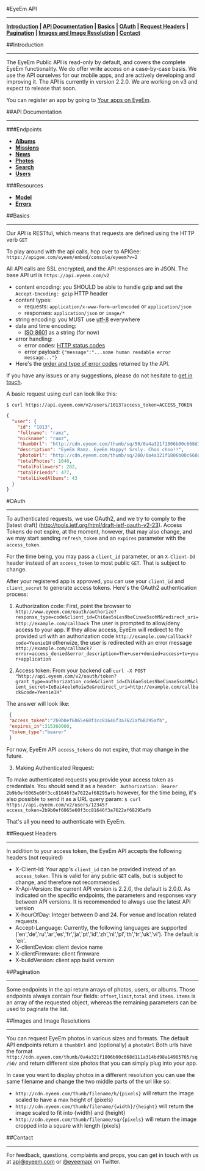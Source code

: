 #EyeEm API
***
 **[Introduction](#introduction) | [API Documentation](#api-documentation) | [Basics](#basics) | [OAuth](#oauth) | [Request Headers](#request-headers) | [Pagination](#pagination) | [Images and Image Resolution](#images-and-image-resolutions) | [Contact](#contact)**

##Introduction
***

The EyeEm Public API is read-only by default, and covers the complete EyeEm functionality. We do offer write access on a case-by-case basis. We use the API ourselves for our mobile apps, and are actively developing and improving it. The API is currently in version 2.2.0. We are working on v3 and expect to release that soon.

You can register an app by going to [Your apps on EyeEm](http://eyeem.com/developers).

##API Documentation
***

###Endpoints

* **[Albums](endpoints/albums.md#files)**
* **[Missions](endpoints/missions.md#files)**
* **[News](endpoints/news.md#files)**
* **[Photos](endpoints/photos.md#files)**
* **[Search](endpoints/search.md#files)**
* **[Users](endpoints/users.md#files)**


###Resources
* **[Model](resources/model.md#files)**
* **[Errors](resources/errors.md#files)**


##Basics
***

Our API is RESTful, which means that requests are defined using the HTTP verb `GET`

To play around with the api calls, hop over to APIGee: `https://apigee.com/eyeem/embed/console/eyeem?v=2`

All API calls are SSL encrypted, and the API responses are in JSON. The base API url is `https://api.eyeem.com/v2`

  * content encoding: you SHOULD be able to handle gzip and set the `Accept-Encoding: gzip` HTTP header
  * content types:
    * requests:  `application/x-www-form-urlencoded` or `application/json`
    * responses:  `application/json` or `image/*`
  * string encoding: you MUST use [utf-8](http://tools.ietf.org/html/rfc3629) everywhere
  * date and time encoding:
    * [ISO 8601](http://www.w3.org/TR/NOTE-datetime) as a string (for now)
  * error handling:
    * error codes: [HTTP status codes](http://en.wikipedia.org/wiki/List_of_HTTP_status_codes)
    * error payload: `{"message":"...some human readable error message..."}`
  * Here's the [order and type of error codes](errors) returned by the API.

If you have any issues or any suggestions, please do not hesitate to [get in touch](mailto:api@eyeem.com).

A basic request using curl can look like this:

`$ curl https://api.eyeem.com/v2/users/1013?access_token=ACCESS_TOKEN`

```json
{
  "user": {
    "id": "1013",
    "fullname": "ramz",
    "nickname": "ramz",
    "thumbUrl": "http://cdn.eyeem.com/thumb/sq/50/0a4a321f1806b00c668d111a314bd98a14985765.jpg",
    "description": "EyeEm Ramz. EyeEm Happy! Srsly. Choo choo!!",
    "photoUrl": "http://cdn.eyeem.com/thumb/sq/200/0a4a321f1806b00c668d111a314bd98a14985765.jpg",
    "totalPhotos": 1040,
    "totalFollowers": 282,
    "totalFriends": 477,
    "totalLikedAlbums": 43
  }
}
```

#OAuth
***
To authenticated requests, we use OAuth2, and we try to comply to the [latest draft] (http://tools.ietf.org/html/draft-ietf-oauth-v2-23). Access Tokens do not expire, at the moment, however, that may also change, and we may start sending `refresh_token` and an `expires` parameter with the `access_token`.

For the time being, you may pass a `client_id` parameter, or an `X-Client-Id` header instead of an `access_token` to most public `GET`. That is subject to change.

After your registered app is approved, you can use your `client_id` and `client_secret` to generate access tokens. Here's the OAuth2 authentication process:

1) Authorization code:
First, point the browser to `http://www.eyeem.com/oauth/authorize?response_type=code&client_id=Chi6ae5sLes9beCinae5sohM&redirect_uri=http://example.com/callback`
The user is prompted to allow/deny access to your app. If they allow access, EyeEm will redirect to the provided url with an authorization code
`http://example.com/callback?code=Yeenie1H`
otherwize, the user is redirected with an error message
` http://example.com/callback?error=access_denied&error_description=The+user+denied+access+to+your+application`

2) Access token:
From your backend call
 `curl -X POST "http://api.eyeem.com/v2/oauth/token?grant_type=authorization_code&client_id=Chi6ae5sLes9beCinae5sohM&client_secret=IeBai4eeloRoiw3e&redirect_uri=http://example.com/callback&code=Yeenie1H"`

The answer will look like:
```json
 {
 "access_token":"2b9b0ef6065e60f3cc81646f3a7622af68295afb",
 "expires_in":315360000,
 "token_type":"bearer"
 }
```
For now, EyeEm API `access_tokens` do not expire, that may change in the future.

3) Making Authenticated Request:

 To make authenticated requests you provide your access token as credentials. You should send it as a header:
` Authorization: Bearer 2b9b0ef6065e60f3cc81646f3a7622af68295afb`
however, for the time being, it's also possible to send it as a  URL query param:
`$ curl https://api.eyeem.com/v2/users/12345?access_token=2b9b0ef6065e60f3cc81646f3a7622af68295afb`

That's all you need to authenticate with EyeEm.

##Request Headers
***

In addition to your access token, the EyeEm API accepts the following headers (not required)
- X-Client-Id: Your app's `client_id` can be provided instead of an `access_token`. This is valid for any public `GET` calls, but is subject to change, and therefore not recommended.
- X-Api-Version: the current API version is 2.2.0, the default is 2.0.0. As indicated on the specific endpoints, the parameters and responses vary between API versions. It is recommended to always use the latest API version
- X-hourOfDay: Integer between 0 and 24. For venue and location related requests.
- Accept-Language: Currently, the following languages are supported ('en','de','ru','ar','es','fr','ja','pt','id','zh','nl','pl','th','tr','uk','vi'). The default is 'en'.
- X-clientDevice: client device name
- X-clientFirmware: client firmware
- X-buildVersion: client app build version

##Pagination
***

Some endpoints in the api return arrays of photos, users, or albums. Those endpoints always contain four fields: `offset`,`limit`,`total` and `items`. `items` is an array of the requested object, whereas the remaining parameters can be used to paginate the list.

##Images and Image Resolutions
***

You can request EyeEm photos in various sizes and formats. The default API endpoints return a `thumbUrl` and (optionally) a `photoUrl`
Both urls have the format `http://cdn.eyeem.com/thumb/0a4a321f1806b00c668d111a314bd98a14985765/sq/50/` and return different size photos that you can simply plug into your app.

In case you want to display photos in a different resolution you can use the same filename and change the two middle parts of the url like so:
- `http://cdn.eyeem.com/thumb/filename/h/{pixels}` will return the image scaled to have a max height of {pixels}
- `http://cdn.eyeem.com/thumb/filename/{width}/{height}` will return the image scaled to fit into {width} and {height}
- `http://cdn.eyeem.com/thumb/filename/sq/{pixels}` will return the image cropped into a square with length {pixels}


##Contact
***

For feedback, questions, complaints and props, you can get in touch with us at [api@eyeem.com](mailto:api@eyeem.com) or [@eyeemapi](http://twitter.com/eyeemapi) on Twitter.

